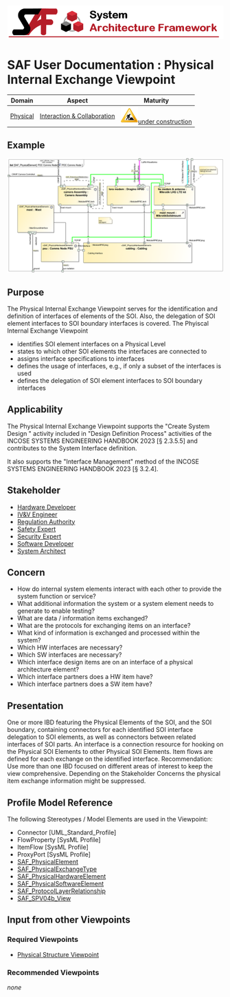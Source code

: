 ![System Architecture Framework](../diagrams/Banner_SAF.png)
# SAF User Documentation : Physical Internal Exchange Viewpoint
|**Domain**|**Aspect**|**Maturity**|
| --- | --- | --- |
|[Physical](../domains.md#Domain-Physical)|[Interaction & Collaboration](../aspects.md#Aspect-Interaction-&-Collaboration)|![Under Construction](../diagrams/Under_construction_icon-yellow.svg )[under construction](../using-saf/maturity.md#under-construction)|
## Example
![POC Comms Node](../diagrams/POC-Comms-Node.svg)
## Purpose
The Physical Internal Exchange Viewpoint serves for the identification and definition of interfaces of elements of the SOI. Also, the delegation of SOI element interfaces to SOI boundary interfaces is covered.
The Phyiscal Internal Exchange Viewpoint
* identifies SOI element interfaces on a Physical Level
* states to which other SOI elements the interfaces are connected to
* assigns interface specifications to interfaces
* defines the usage of interfaces, e.g., if only a subset of the interfaces is used 
* defines the delegation of SOI element interfaces to SOI boundary interfaces
## Applicability
The Physical Internal Exchange Viewpoint supports the "Create System Design " activity included in "Design Definition Process" activities of the INCOSE SYSTEMS ENGINEERING HANDBOOK 2023 [§ 2.3.5.5] and contributes to the System Interface definition.

It also supports the "Interface Management" method of the INCOSE SYSTEMS ENGINEERING HANDBOOK 2023 [§ 3.2.4].
## Stakeholder
* [Hardware Developer](../stakeholders.md#Hardware-Developer)
* [IV&V Engineer](../stakeholders.md#IV&V-Engineer)
* [Regulation Authority](../stakeholders.md#Regulation-Authority)
* [Safety Expert](../stakeholders.md#Safety-Expert)
* [Security Expert](../stakeholders.md#Security-Expert)
* [Software Developer](../stakeholders.md#Software-Developer)
* [System Architect](../stakeholders.md#System-Architect)
## Concern
* How do internal system elements interact with each other to provide the system function or service?
* What additional information the system or a system element needs to generate to enable testing?
* What are data / information items exchanged?
* What are the protocols for exchanging items on an interface?
* What kind of information is exchanged and processed within the system?
* Which HW interfaces are necessary?
* Which SW interfaces are necessary?
* Which interface design items are on an interface of a physical architecture element?
* Which interface partners does a HW item have?
* Which interface partners does a SW item have?
## Presentation
One or more IBD featuring the Physical Elements of the SOI, and the SOI boundary, containing connectors for each identified SOI interface delegation to SOI elements, as well as connectors between related interfaces of SOI parts. An interface is a connection resource for hooking on the Physical SOI Elements to other Physical SOI Elements. Item flows are defined for each exchange on the identified interface.  Recommendation: Use more than one IBD focused on different areas of interest to keep the view comprehensive. Depending on the Stakeholder Concerns the physical item exchange information might be suppressed.

## Profile Model Reference
The following Stereotypes / Model Elements are used in the Viewpoint:
* Connector [UML_Standard_Profile]
* FlowProperty [SysML Profile]
* ItemFlow [SysML Profile]
* ProxyPort [SysML Profile]
* [SAF_PhysicalElement](../stereotypes.md#SAF_PhysicalElement)
* [SAF_PhysicalExchangeType](../stereotypes.md#SAF_PhysicalExchangeType)
* [SAF_PhysicalHardwareElement](../stereotypes.md#SAF_PhysicalHardwareElement)
* [SAF_PhysicalSoftwareElement](../stereotypes.md#SAF_PhysicalSoftwareElement)
* [SAF_ProtocolLayerRelationship](../stereotypes.md#SAF_ProtocolLayerRelationship)
* [SAF_SPV04b_View](../stereotypes.md#SAF_SPV04b_View)
## Input from other Viewpoints
### Required Viewpoints
* [Physical Structure Viewpoint](Physical-Structure-Viewpoint.md)
### Recommended Viewpoints
*none*

